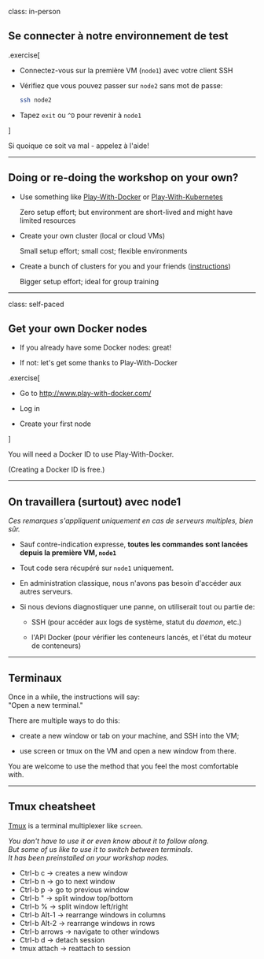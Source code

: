 class: in-person

## Se connecter à notre environnement de test

.exercise[

- Connectez-vous sur la première VM (`node1`) avec votre client SSH

<!--
```bash
for N in $(awk '/\Wnode/{print $2}' /etc/hosts); do
  ssh -o StrictHostKeyChecking=no $N true
done
```

```bash
if which kubectl; then
  kubectl get deploy,ds -o name | xargs -rn1 kubectl delete
  kubectl get all -o name | grep -v service/kubernetes | xargs -rn1 kubectl delete --ignore-not-found=true
  kubectl -n kube-system get deploy,svc -o name | grep -v dns | xargs -rn1 kubectl -n kube-system delete
fi
```
-->

- Vérifiez que vous pouvez passer sur `node2` sans mot de passe:
  ```bash
  ssh node2
  ```
- Tapez `exit` ou `^D` pour revenir à `node1`

<!-- ```bash exit``` -->

]

Si quoique ce soit va mal - appelez à l'aide!

---

## Doing or re-doing the workshop on your own?

- Use something like
  [Play-With-Docker](https://play-with-docker.com/) or
  [Play-With-Kubernetes](https://training.play-with-kubernetes.com/)

  Zero setup effort; but environment are short-lived and
  might have limited resources

- Create your own cluster (local or cloud VMs)

  Small setup effort; small cost; flexible environments

- Create a bunch of clusters for you and your friends
    ([instructions](https://@@GITREPO@@/tree/master/prepare-vms))

  Bigger setup effort; ideal for group training

---

class: self-paced

## Get your own Docker nodes

- If you already have some Docker nodes: great!

- If not: let's get some thanks to Play-With-Docker

.exercise[

- Go to http://www.play-with-docker.com/

- Log in

- Create your first node

<!-- ```open http://www.play-with-docker.com/``` -->

]

You will need a Docker ID to use Play-With-Docker.

(Creating a Docker ID is free.)

---

## On travaillera (surtout) avec node1

*Ces remarques s'appliquent uniquement en cas de serveurs multiples, bien sûr.*

- Sauf contre-indication expresse, **toutes les commandes sont lancées depuis la première VM, `node1`**

- Tout code sera récupéré sur `node1` uniquement.

- En administration classique, nous n'avons pas besoin d'accéder aux autres serveurs.

- Si nous devions diagnostiquer une panne, on utiliserait tout ou partie de:

  - SSH (pour accéder aux logs de système, statut du _daemon_, etc.)

  - l'API Docker (pour vérifier les conteneurs lancés, et l'état du moteur de conteneurs)

---

## Terminaux

Once in a while, the instructions will say:
<br/>"Open a new terminal."

There are multiple ways to do this:

- create a new window or tab on your machine, and SSH into the VM;

- use screen or tmux on the VM and open a new window from there.

You are welcome to use the method that you feel the most comfortable with.

---

## Tmux cheatsheet

[Tmux](https://en.wikipedia.org/wiki/Tmux) is a terminal multiplexer like `screen`.

*You don't have to use it or even know about it to follow along.
<br/>
But some of us like to use it to switch between terminals.
<br/>
It has been preinstalled on your workshop nodes.*

- Ctrl-b c → creates a new window
- Ctrl-b n → go to next window
- Ctrl-b p → go to previous window
- Ctrl-b " → split window top/bottom
- Ctrl-b % → split window left/right
- Ctrl-b Alt-1 → rearrange windows in columns
- Ctrl-b Alt-2 → rearrange windows in rows
- Ctrl-b arrows → navigate to other windows
- Ctrl-b d → detach session
- tmux attach → reattach to session
